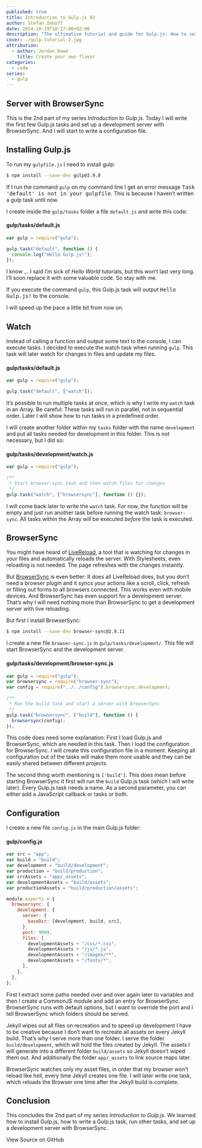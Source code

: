 ```yaml
---
published: true
title: Introduction to Gulp.js 02
author: Stefan Imhoff
date: 2014-10-19T10:17:00+02:00
description: "The ultimative tutorial and guide for Gulp.js: How to set up a development server with BrowserSync."
cover: ./gulp-tutorial-2.jpg
attribution:
  - author: Jordan Dawe
    title: Create your own flavor
categories:
  - code
series:
  - gulp
---
```


## Server with BrowserSync

This is the 2nd part of my series _Introduction to Gulp.js_. Today I will write the first few Gulp.js tasks and set up a development server with BrowserSync. And I will start to write a configuration file.

## Installing Gulp.js

To run my `gulpfile.js` I need to install gulp:

```bash
$ npm install --save-dev gulp@3.9.0
```

If I run the command `gulp` on my command line I get an error message <samp>Task 'default' is not in your gulpfile</samp>. This is because I haven’t written a gulp task until now.

I create inside the `gulp/tasks` folder a file `default.js` and write this code:

#### gulp/tasks/default.js

```javascript
var gulp = require("gulp");

gulp.task("default", function () {
  console.log("Hello Gulp.js!");
});
```

I know … I said I’m sick of _Hello World_ tutorials, but this won’t last very long. I’ll soon replace it with some valuable code. So stay with me.

If you execute the command `gulp`, this Gulp.js task will output <samp>Hello Gulp.js!</samp> to the console.

I will speed up the pace a little bit from now on.

## Watch

Instead of calling a function and output some text to the console, I can execute tasks. I decided to execute the watch task when running `gulp`. This task will later watch for changes in files and update my files.

#### gulp/tasks/default.js

```javascript
var gulp = require("gulp");

gulp.task("default", ["watch"]);
```

It’s possible to run multiple tasks at once, which is why I write my `watch` task in an Array. Be careful: These tasks will run in parallel, not in sequential order. Later I will show how to run tasks in a predefined order.

I will create another folder within my `tasks` folder with the name `development` and put all tasks needed for development in this folder. This is not necessary, but I did so:

#### gulp/tasks/development/watch.js

```javascript
var gulp = require("gulp");

/**
 * Start browser-sync task and then watch files for changes
 */
gulp.task("watch", ["browsersync"], function () {});
```

I will come back later to write the `watch` task. For now, the function will be empty and just run another task before running the watch task: `browser-sync`. All tasks within the Array will be executed _before_ the task is executed.

## BrowserSync

You might have heard of [LiveReload](http://livereload.com/), a tool that is watching for changes in your files and automatically reloads the server. With Stylesheets, even reloading is not needed. The page refreshes with the changes instantly.

But [BrowserSync](https://browsersync.io/) is even better: It does all LiveReload does, but you don’t need a browser plugin and it syncs your actions like a scroll, click, refresh or filling out forms to all browsers connected. This works even with mobile devices. And BrowserSync has even support for a development server. That’s why I will need nothing more than BrowserSync to get a development server with live reloading.

But first I install BrowserSync:

```bash
$ npm install --save-dev browser-sync@2.9.11
```

I create a new file `browser-sync.js` in `gulp/tasks/development/`. This file will start BrowserSync and the development server.

#### gulp/tasks/development/browser-sync.js

```javascript
var gulp = require("gulp");
var browsersync = require("browser-sync");
var config = require("../../config").browsersync.development;

/**
 * Run the build task and start a server with BrowserSync
 */
gulp.task("browsersync", ["build"], function () {
  browsersync(config);
});
```

This code does need some explanation: First I load Gulp.js and BrowserSync, which are needed in this task. Then I load the configuration for BrowserSync. I will create this configuration file in a moment. Keeping all configuration out of the tasks will make them more usable and they can be easily shared between different projects.

The second thing worth mentioning is `['build']`. This does mean before starting BrowserSync it first will run the `build` Gulp.js task (which I will write later). Every Gulp.js task needs a name. As a second parameter, you can either add a JavaScript callback or tasks or both.

## Configuration

I create a new file `config.js` in the main Gulp.js folder:

#### gulp/config.js

```javascript
var src = "app";
var build = "build";
var development = "build/development";
var production = "build/production";
var srcAssets = "app/_assets";
var developmentAssets = "build/assets";
var productionAssets = "build/production/assets";

module.exports = {
  browsersync: {
    development: {
      server: {
        baseDir: [development, build, src],
      },
      port: 9999,
      files: [
        developmentAssets + "/css/*.css",
        developmentAssets + "/js/*.js",
        developmentAssets + "/images/**",
        developmentAssets + "/fonts/*",
      ],
    },
  },
};
```

First I extract some paths needed over and over again later to variables and then I create a CommonJS module and add an entry for BrowserSync. BrowserSync runs with default options, but I want to override the port and I tell BrowserSync which folders should be served.

Jekyll wipes out all files on recreation and to speed up development I have to be creative because I don’t want to recreate all assets on every Jekyll build. That’s why I serve more than one folder. I serve the folder `build/development`, which will hold the files created by Jekyll. The assets I will generate into a different folder `build/assets` so Jekyll doesn’t wiped them out. And additionally the folder `app/_assets` to link source maps later.

BrowserSync watches only my asset files, in order that my browser won’t reload like hell, every time Jekyll creates one file. I will later write one task, which reloads the Browser one time after the Jekyll build is complete.

## Conclusion

This concludes the 2nd part of my series _Introduction to Gulp.js_. We learned how to install Gulp.js, how to write a Gulp.js task, run other tasks, and set up a development server with BrowserSync.

<MoreLink href="https://github.com/kogakure/gulp-tutorial">
  View Source on GitHub
</MoreLink>
